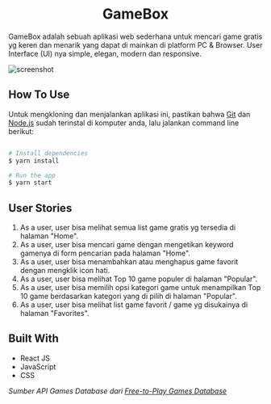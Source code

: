 <h1 align="center">GameBox</h1>

GameBox adalah sebuah aplikasi web sederhana untuk mencari game gratis yg keren dan menarik yang dapat di mainkan di platform PC & Browser. User Interface (UI) nya simple, elegan, modern dan responsive.

![screenshot]()

## How To Use

Untuk mengkloning dan menjalankan aplikasi ini, pastikan bahwa [Git](https://git-scm.com) dan [Node.js](https://nodejs.org/en/download/) sudah terinstal di komputer anda, lalu jalankan command line berikut:

```bash

# Install dependencies
$ yarn install

# Run the app
$ yarn start
```

## User Stories

1. As a user, user bisa melihat semua list game gratis yg tersedia di halaman "Home".
2. As a user, user bisa mencari game dengan mengetikan keyword gamenya di form pencarian pada halaman "Home".
3. As a user, user bisa menambahkan atau menghapus game favorit dengan mengklik icon hati.
4. As a user, user bisa melihat Top 10 game populer di halaman "Popular".
5. As a user, user bisa memilih opsi kategori game untuk menampilkan Top 10 game berdasarkan kategori yang di pilih di halaman "Popular".
6. As a user, user bisa melihat list game favorit / game yg disukainya di halaman "Favorites".

## Built With

- React JS
- JavaScript
- CSS

_Sumber API Games Database dari [Free-to-Play Games Database](https://rapidapi.com/digiwalls/api/free-to-play-games-database)_
